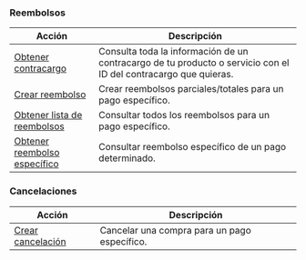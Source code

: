### Reembolsos

|Acción|Descripción|
|---|---|
|[Obtener contracargo](https://www.mercadopago[FAKER][URL][DOMAIN]/developers/es/reference/chargebacks/_chargebacks_id/get)|Consulta toda la información de un contracargo de tu producto o servicio con el ID del contracargo que quieras.|
|[Crear reembolso](https://www.mercadopago[FAKER][URL][DOMAIN]/developers/es/reference/chargebacks/_payments_id_refunds/post)|Crear reembolsos parciales/totales para un pago específico.|
|[Obtener lista de reembolsos](https://www.mercadopago[FAKER][URL][DOMAIN]/developers/es/reference/chargebacks/_payments_id_refunds/get)|Consultar todos los reembolsos para un pago específico.|
|[Obtener reembolso específico](https://www.mercadopago[FAKER][URL][DOMAIN]/developers/es/reference/chargebacks/_payments_id_refunds_refund_id/get)|Consultar reembolso específico de un pago determinado.|

### Cancelaciones

|Acción|Descripción|
|---|---|
|[Crear cancelación](https://www.mercadopago[FAKER][URL][DOMAIN]/developers/es/reference/chargebacks/_payments_payment_id/put)|Cancelar una compra para un pago específico.|


